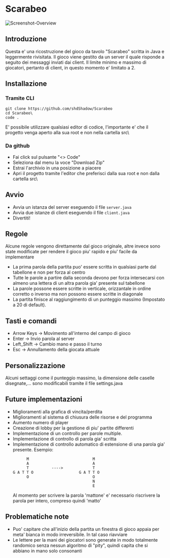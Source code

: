 # Scarabeo
![Screenshot-Overview](https://github.com/shdShadow/Scarabeo/assets/112032211/c38a128f-6195-4781-aa10-9e9abec99171)

## Introduzione
Questa e' una ricostruzione del gioco da tavolo "Scarabeo" scritta in Java e leggermente rivisitata.
Il gioco viene gestito da un server il quale risponde a seguito dei messaggi inviati dai client. Il limite minimo e massimo di giocatori, pertanto di client, in questo momento e' limitato a 2.
## Installazione
### Tramite CLI
```
git clone https://github.com/shdShadow/Scarabeo
cd Scarabeo\
code .
```
E' possibile utilizzare qualsiasi editor di codice, l'importante e' che il progetto venga aperto alla sua root e non nella cartella src\
### Da github
- Fai click sul pulsante "<> Code"
- Seleziona dal menu la voce "Download Zip"
- Estrai l'archivio in una posizione a piacere
- Apri il progetto tramite l'editor che preferisci dalla sua root e non dalla cartella src\
## Avvio
- Avvia un istanza del server eseguendo il file ` server.java `
- Avvia due istanze di client eseguendo il file ` client.java ` 
- Divertiti!
## Regole
Alcune regole vengono direttamente dal gioco originale, altre invece sono state modificate per rendere il gioco piu' rapido e piu' facile da implementare
- La prima parola della partita puo' essere scritta in qualsiasi parte dal tabellone e non per forza al centro
- Tutte le parole a partire dalla seconda devono per forza intersecarsi con almeno una lettera di un altra parola gia' presente sul tabellone
- La parole possone essere scritte in verticale, orizzantale in ordine corretto o inverso ma non possono essere scritte in diagonale
- La partita finisce al raggiungimento di un punteggio massimo (Impostato a 20 di default).
## Tasti e comandi 
- Arrow Keys -> Movimento all'interno del campo di gioco
- Enter      -> Invio parola al server
- Left_Shift -> Cambio mano e passo il turno
- Esc        -> Annullamento della giocata attuale
## Personalizzazione
Alcuni settaggi come il punteggio massimo, la dimensione delle caselle disegnate,... sono modificabili tramite il file settings.java
## Future implementazioni
- Miglioramenti alla grafica di vincita/perdita
- Miglioramenti al sistema di chiusura delle risorse e del programma
- Aumento numero di player
- Creazione di lobby per la gestione di piu' partite differenti
- Implementazione di un controllo per parole multiple.
- Implementazione di controllo di parola gia' scritta
- Implementazione di controllo automatico di estensione di una parola gia' presente. Esempio:
    ```
          M                            M
          A                            A
          T          ---->             T    
    G A T T O                    G A T T O
          O                            O
                                       N
                                       E
    ```
    Al momento per scrivere la parola 'mattone' e' necessario riscrivere la parola per intero, compreso quindi 'matto'
## Problematiche note
- Puo' capitare che all'inizio della partita un finestra di gioco appaia per meta' bianca in modo irreversibile. In tal caso riavviare
- Le lettere per la mani dei giocatori sono generate in modo totalmente randomico senza nessun algoritmo di "pity", quindi capita che si abbiano in mano solo consonanti
